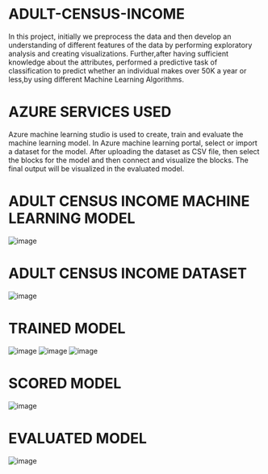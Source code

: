 # ADULT-CENSUS-INCOME
In this project, initially we preprocess the data and then develop an understanding of different features of the data by performing exploratory analysis and creating visualizations. Further,after having sufficient knowledge about the attributes, performed a predictive task of classification to predict whether an individual makes over 50K a year or less,by using different Machine Learning Algorithms.
# AZURE SERVICES USED
Azure machine learning studio is used to create, train and evaluate the machine learning model. In Azure machine learning portal, select or import a dataset for the model. After uploading the dataset as CSV file, then select the blocks for the model and then connect and visualize the blocks. The final output will be visualized in the evaluated model.
# ADULT CENSUS INCOME MACHINE LEARNING MODEL
![image](https://user-images.githubusercontent.com/99384208/154675368-1843c94e-7da9-4698-a172-c4e52c6f459b.png)
# ADULT CENSUS INCOME DATASET
![image](https://user-images.githubusercontent.com/99384208/154671865-3221fedc-6024-4eb4-b4df-a309d1ae3804.png)
# TRAINED MODEL
![image](https://user-images.githubusercontent.com/99384208/154673721-4f164ad9-4cf4-45e9-be70-19aae4a66f6b.png)
![image](https://user-images.githubusercontent.com/99384208/154674299-11bcb24e-3ed8-4689-b7d9-6646bbeb3fb5.png)
![image](https://user-images.githubusercontent.com/99384208/154674599-c9240a55-6d6e-4b58-ba10-c58144acd1a6.png)
# SCORED MODEL
![image](https://user-images.githubusercontent.com/99384208/154674796-cbcd7e77-17a3-4616-bf9e-16eae2bc444b.png)
# EVALUATED MODEL
![image](https://user-images.githubusercontent.com/99384208/154674960-77d1bab3-e9eb-4f84-8ca5-43a79f8426c6.png)

